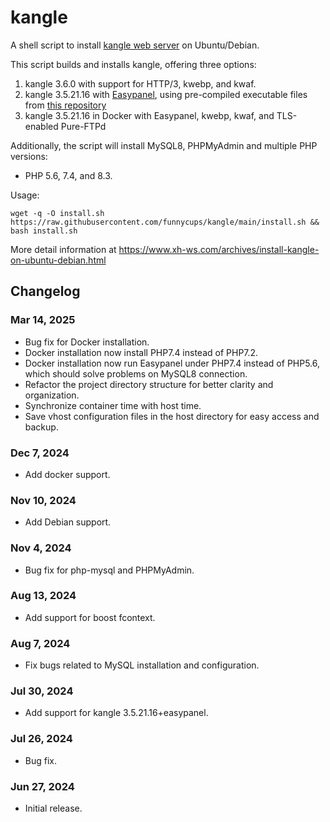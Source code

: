 # kangle
A shell script to install [kangle web server](https://github.com/keengo99/kangle) on Ubuntu/Debian.

This script builds and installs kangle, offering three options:

1. kangle 3.6.0 with support for HTTP/3, kwebp, and kwaf.
2. kangle 3.5.21.16 with [Easypanel](https://github.com/netcccyun/easypanel), using pre-compiled executable files from [this repository](https://github.com/1265578519/kangle)
3. kangle 3.5.21.16 in Docker with Easypanel, kwebp, kwaf, and TLS-enabled Pure-FTPd

Additionally, the script will install MySQL8, PHPMyAdmin and multiple PHP versions:
- PHP 5.6, 7.4, and 8.3.

Usage:

```shell
wget -q -O install.sh https://raw.githubusercontent.com/funnycups/kangle/main/install.sh && bash install.sh
```
More detail information at https://www.xh-ws.com/archives/install-kangle-on-ubuntu-debian.html

## Changelog
### Mar 14, 2025
- Bug fix for Docker installation.
- Docker installation now install PHP7.4 instead of PHP7.2.
- Docker installation now run Easypanel under PHP7.4 instead of PHP5.6, which should solve problems on MySQL8 connection.
- Refactor the project directory structure for better clarity and organization.
- Synchronize container time with host time.
- Save vhost configuration files in the host directory for easy access and backup.

### Dec 7, 2024
- Add docker support.

### Nov 10, 2024
- Add Debian support.

### Nov 4, 2024
- Bug fix for php-mysql and PHPMyAdmin.

### Aug 13, 2024
- Add support for boost fcontext.

### Aug 7, 2024
- Fix bugs related to MySQL installation and configuration.

### Jul 30, 2024
- Add support for kangle 3.5.21.16+easypanel.

### Jul 26, 2024
- Bug fix.

### Jun 27, 2024
- Initial release.
